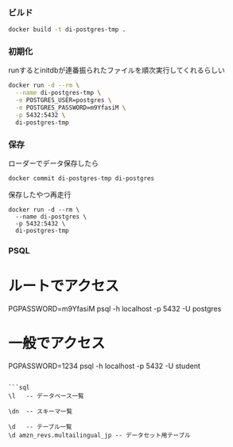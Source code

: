 
### ビルド
```sh
docker build -t di-postgres-tmp .
```


### 初期化
runするとinitdbが連番振られたファイルを順次実行してくれるらしい

```sh
docker run -d --rm \
  --name di-postgres-tmp \
  -e POSTGRES_USER=postgres \
  -e POSTGRES_PASSWORD=m9YfasiM \
  -p 5432:5432 \
  di-postgres-tmp
```

### 保存
ローダーでデータ保存したら
```sh
docker commit di-postgres-tmp di-postgres
```

保存したやつ再走行
```
docker run -d --rm \
  --name di-postgres \
  -p 5432:5432 \
  di-postgres-tmp
```


### PSQL
# ルートでアクセス
PGPASSWORD=m9YfasiM psql -h localhost -p 5432 -U postgres
# 一般でアクセス
PGPASSWORD=1234 psql -h localhost -p 5432 -U student
```

```sql
\l   -- データベース一覧

\dn  -- スキーマ一覧

\d   -- テーブル一覧
\d amzn_revs.multailingual_jp -- データセット用テーブル 
```
